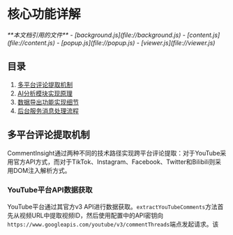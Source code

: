 # 核心功能详解

<cite>
**本文档引用的文件**
- [background.js](file://background.js)
- [content.js](file://content.js)
- [popup.js](file://popup.js)
- [viewer.js](file://viewer.js)
</cite>

## 目录
1. [多平台评论提取机制](#多平台评论提取机制)
2. [AI分析模块实现原理](#ai分析模块实现原理)
3. [数据导出功能实现细节](#数据导出功能实现细节)
4. [后台服务消息处理流程](#后台服务消息处理流程)

## 多平台评论提取机制

CommentInsight通过两种不同的技术路径实现跨平台评论提取：对于YouTube采用官方API方式，而对于TikTok、Instagram、Facebook、Twitter和Bilibili则采用DOM注入解析方式。

### YouTube平台API数据获取

YouTube平台通过其官方v3 API进行数据获取。`extractYouTubeComments`方法首先从视频URL中提取视频ID，然后使用配置中的API密钥向`https://www.googleapis.com/youtube/v3/commentThreads`端点发起请求。该